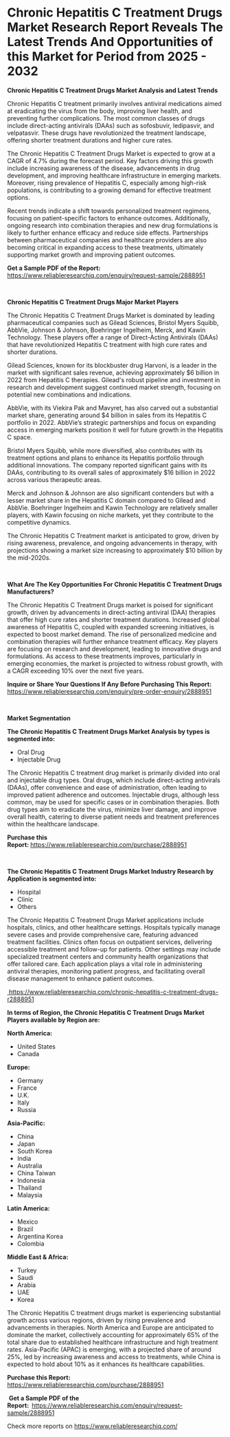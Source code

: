 <p><h1>Chronic Hepatitis C Treatment Drugs Market Research Report Reveals The Latest Trends And Opportunities of this Market for Period from 2025 - 2032</h1></p><p><strong>Chronic Hepatitis C Treatment Drugs Market Analysis and Latest Trends</strong></p>
<p><p>Chronic Hepatitis C treatment primarily involves antiviral medications aimed at eradicating the virus from the body, improving liver health, and preventing further complications. The most common classes of drugs include direct-acting antivirals (DAAs) such as sofosbuvir, ledipasvir, and velpatasvir. These drugs have revolutionized the treatment landscape, offering shorter treatment durations and higher cure rates.</p><p>The Chronic Hepatitis C Treatment Drugs Market is expected to grow at a CAGR of 4.7% during the forecast period. Key factors driving this growth include increasing awareness of the disease, advancements in drug development, and improving healthcare infrastructure in emerging markets. Moreover, rising prevalence of Hepatitis C, especially among high-risk populations, is contributing to a growing demand for effective treatment options.</p><p>Recent trends indicate a shift towards personalized treatment regimens, focusing on patient-specific factors to enhance outcomes. Additionally, ongoing research into combination therapies and new drug formulations is likely to further enhance efficacy and reduce side effects. Partnerships between pharmaceutical companies and healthcare providers are also becoming critical in expanding access to these treatments, ultimately supporting market growth and improving patient outcomes.</p></p>
<p><strong>Get a Sample PDF of the Report:&nbsp;</strong> <a href="https://www.reliableresearchiq.com/enquiry/request-sample/2888951?utm_campaign=3276&utm_medium=2&utm_source=Github&utm_content=ia&utm_term=14032025&utm_id=chronic-hepatitis-c-treatment-drugs">https://www.reliableresearchiq.com/enquiry/request-sample/2888951</a></p>
<p>&nbsp;</p>
<p><strong>Chronic Hepatitis C Treatment Drugs Major Market Players</strong></p>
<p><p>The Chronic Hepatitis C Treatment Drugs Market is dominated by leading pharmaceutical companies such as Gilead Sciences, Bristol Myers Squibb, AbbVie, Johnson & Johnson, Boehringer Ingelheim, Merck, and Kawin Technology. These players offer a range of Direct-Acting Antivirals (DAAs) that have revolutionized Hepatitis C treatment with high cure rates and shorter durations.</p><p>Gilead Sciences, known for its blockbuster drug Harvoni, is a leader in the market with significant sales revenue, achieving approximately $6 billion in 2022 from Hepatitis C therapies. Gilead's robust pipeline and investment in research and development suggest continued market strength, focusing on potential new combinations and indications.</p><p>AbbVie, with its Viekira Pak and Mavyret, has also carved out a substantial market share, generating around $4 billion in sales from its Hepatitis C portfolio in 2022. AbbVie’s strategic partnerships and focus on expanding access in emerging markets position it well for future growth in the Hepatitis C space.</p><p>Bristol Myers Squibb, while more diversified, also contributes with its treatment options and plans to enhance its Hepatitis portfolio through additional innovations. The company reported significant gains with its DAAs, contributing to its overall sales of approximately $16 billion in 2022 across various therapeutic areas.</p><p>Merck and Johnson & Johnson are also significant contenders but with a lesser market share in the Hepatitis C domain compared to Gilead and AbbVie. Boehringer Ingelheim and Kawin Technology are relatively smaller players, with Kawin focusing on niche markets, yet they contribute to the competitive dynamics.</p><p>The Chronic Hepatitis C Treatment market is anticipated to grow, driven by rising awareness, prevalence, and ongoing advancements in therapy, with projections showing a market size increasing to approximately $10 billion by the mid-2020s.</p></p>
<p>&nbsp;</p>
<p><strong>What Are The Key Opportunities For Chronic Hepatitis C Treatment Drugs Manufacturers?</strong></p>
<p><p>The Chronic Hepatitis C Treatment Drugs market is poised for significant growth, driven by advancements in direct-acting antiviral (DAA) therapies that offer high cure rates and shorter treatment durations. Increased global awareness of Hepatitis C, coupled with expanded screening initiatives, is expected to boost market demand. The rise of personalized medicine and combination therapies will further enhance treatment efficacy. Key players are focusing on research and development, leading to innovative drugs and formulations. As access to these treatments improves, particularly in emerging economies, the market is projected to witness robust growth, with a CAGR exceeding 10% over the next five years.</p></p>
<p><strong>Inquire or Share Your Questions If Any Before Purchasing This Report:</strong> <a href="https://www.reliableresearchiq.com/enquiry/pre-order-enquiry/2888951?utm_campaign=3276&utm_medium=2&utm_source=Github&utm_content=ia&utm_term=14032025&utm_id=chronic-hepatitis-c-treatment-drugs">https://www.reliableresearchiq.com/enquiry/pre-order-enquiry/2888951</a></p>
<p>&nbsp;</p>
<p><strong>Market Segmentation</strong></p>
<p><strong>The Chronic Hepatitis C Treatment Drugs Market Analysis by types is segmented into:</strong></p>
<p><ul><li>Oral Drug</li><li>Injectable Drug</li></ul></p>
<p><p>The Chronic Hepatitis C treatment drug market is primarily divided into oral and injectable drug types. Oral drugs, which include direct-acting antivirals (DAAs), offer convenience and ease of administration, often leading to improved patient adherence and outcomes. Injectable drugs, although less common, may be used for specific cases or in combination therapies. Both drug types aim to eradicate the virus, minimize liver damage, and improve overall health, catering to diverse patient needs and treatment preferences within the healthcare landscape.</p></p>
<p><strong>Purchase this Report:&nbsp;</strong><a href="https://www.reliableresearchiq.com/purchase/2888951?utm_campaign=3276&utm_medium=2&utm_source=Github&utm_content=ia&utm_term=14032025&utm_id=chronic-hepatitis-c-treatment-drugs">https://www.reliableresearchiq.com/purchase/2888951</a></p>
<p>&nbsp;</p>
<p><strong>The Chronic Hepatitis C Treatment Drugs Market Industry Research by Application is segmented into:</strong></p>
<p><ul><li>Hospital</li><li>Clinic</li><li>Others</li></ul></p>
<p><p>The Chronic Hepatitis C Treatment Drugs Market applications include hospitals, clinics, and other healthcare settings. Hospitals typically manage severe cases and provide comprehensive care, featuring advanced treatment facilities. Clinics often focus on outpatient services, delivering accessible treatment and follow-up for patients. Other settings may include specialized treatment centers and community health organizations that offer tailored care. Each application plays a vital role in administering antiviral therapies, monitoring patient progress, and facilitating overall disease management to enhance patient outcomes.</p></p>
<p><a href="https://www.reliableresearchiq.com/chronic-hepatitis-c-treatment-drugs-r2888951?utm_campaign=3276&utm_medium=2&utm_source=Github&utm_content=ia&utm_term=14032025&utm_id=chronic-hepatitis-c-treatment-drugs">&nbsp;https://www.reliableresearchiq.com/chronic-hepatitis-c-treatment-drugs-r2888951</a></p>
<p><strong>In terms of Region, the Chronic Hepatitis C Treatment Drugs Market Players available by Region are:</strong></p>
<p>
    <p> <strong> North America: </strong>
        <ul>
            <li>United States</li>
            <li>Canada</li>
        </ul>
        </p> 
    <p> <strong> Europe: </strong>
        <ul>
            <li>Germany</li>
            <li>France</li>
            <li>U.K.</li>
            <li>Italy</li>
            <li>Russia</li>
        </ul>
        </p> 
    <p> <strong> Asia-Pacific: </strong>
        <ul>
            <li>China</li>
            <li>Japan</li>
            <li>South Korea</li>
            <li>India</li>
            <li>Australia</li>
            <li>China Taiwan</li>
            <li>Indonesia</li>
            <li>Thailand</li>
            <li>Malaysia</li>
        </ul>
        </p> 
    <p> <strong> Latin America: </strong>
        <ul>
            <li>Mexico</li>
            <li>Brazil</li>
            <li>Argentina Korea</li>
            <li>Colombia</li>
        </ul>
        </p> 
    <p> <strong> Middle East & Africa: </strong>
        <ul>
            <li>Turkey</li>
            <li>Saudi</li>
            <li>Arabia</li>
            <li>UAE</li>
            <li>Korea</li>
        </ul>
    </p>
    </p>
<p><p>The Chronic Hepatitis C treatment drugs market is experiencing substantial growth across various regions, driven by rising prevalence and advancements in therapies. North America and Europe are anticipated to dominate the market, collectively accounting for approximately 65% of the total share due to established healthcare infrastructure and high treatment rates. Asia-Pacific (APAC) is emerging, with a projected share of around 25%, led by increasing awareness and access to treatments, while China is expected to hold about 10% as it enhances its healthcare capabilities.</p></p>
<p><strong>Purchase this Report: </strong><a href="https://www.reliableresearchiq.com/purchase/2888951?utm_campaign=3276&utm_medium=2&utm_source=Github&utm_content=ia&utm_term=14032025&utm_id=chronic-hepatitis-c-treatment-drugs">https://www.reliableresearchiq.com/purchase/2888951</a></p>
<p>&nbsp;<strong>Get a Sample PDF of the Report:&nbsp;&nbsp;</strong><a href="https://www.reliableresearchiq.com/enquiry/request-sample/2888951?utm_campaign=3276&utm_medium=2&utm_source=Github&utm_content=ia&utm_term=14032025&utm_id=chronic-hepatitis-c-treatment-drugs">https://www.reliableresearchiq.com/enquiry/request-sample/2888951</a></p>
<p><strong></strong></p>
<p>Check more reports on <a href="https://www.reliableresearchiq.com/?utm_campaign=3276&utm_medium=2&utm_source=Github&utm_content=ia&utm_term=14032025&utm_id=chronic-hepatitis-c-treatment-drugs">https://www.reliableresearchiq.com/</a></p>